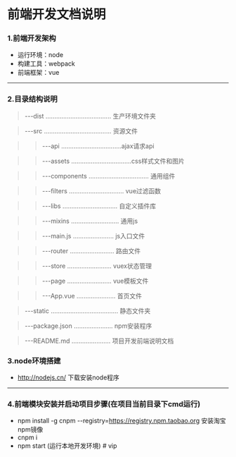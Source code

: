 # 前端开发文档说明

### 1.前端开发架构
* 运行环境：node
* 构建工具：webpack  
* 前端框架：vue 

***

### 2.目录结构说明
>---dist ..................................... 生产环境文件夹

>---src ...................................... 资源文件

>>---api ..................................ajax请求api

>>---assets ..................................css样式文件和图片

>>---components .................................. 通用组件

>>---filters ............................... vue过滤函数

>>---libs ............................... 自定义插件库

>>---mixins ........................... 通用js

>>---main.js ....................... js入口文件

>>---router ......................... 路由文件

>>---store ......................... vuex状态管理

>>---page ......................... vue模板文件

>>---App.vue ...................... 首页文件

>---static ...................................... 静态文件夹  

>---package.json ...................... npm安装程序

>---README.md ...................... 项目开发前端说明文档

### 3.node环境搭建

* http://nodejs.cn/ 下载安装node程序

***

### 4.前端模块安装并启动项目步骤(在项目当前目录下cmd运行)
* npm install -g cnpm --registry=https://registry.npm.taobao.org 安装淘宝npm镜像
* cnpm i 
* npm start (运行本地开发环境)  # vip
